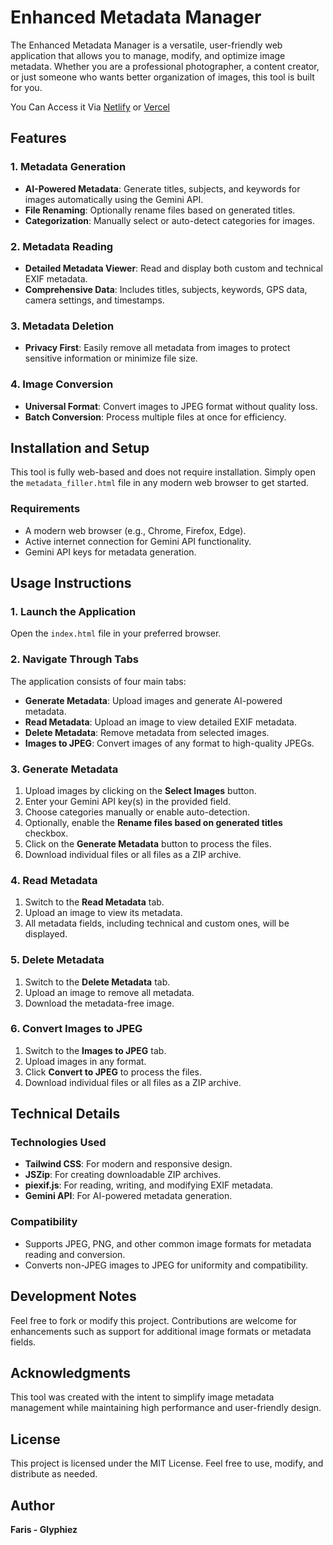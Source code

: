 # Enhanced Metadata Manager

The Enhanced Metadata Manager is a versatile, user-friendly web application that allows you to manage, modify, and optimize image metadata. Whether you are a professional photographer, a content creator, or just someone who wants better organization of images, this tool is built for you.

You Can Access it Via [Netlify](https://exifly.netlify.app) or [Vercel](exifly.vercel.app)

## Features

### 1. Metadata Generation
- **AI-Powered Metadata**: Generate titles, subjects, and keywords for images automatically using the Gemini API.
- **File Renaming**: Optionally rename files based on generated titles.
- **Categorization**: Manually select or auto-detect categories for images.

### 2. Metadata Reading
- **Detailed Metadata Viewer**: Read and display both custom and technical EXIF metadata.
- **Comprehensive Data**: Includes titles, subjects, keywords, GPS data, camera settings, and timestamps.

### 3. Metadata Deletion
- **Privacy First**: Easily remove all metadata from images to protect sensitive information or minimize file size.

### 4. Image Conversion
- **Universal Format**: Convert images to JPEG format without quality loss.
- **Batch Conversion**: Process multiple files at once for efficiency.

## Installation and Setup

This tool is fully web-based and does not require installation. Simply open the `metadata_filler.html` file in any modern web browser to get started.

### Requirements
- A modern web browser (e.g., Chrome, Firefox, Edge).
- Active internet connection for Gemini API functionality.
- Gemini API keys for metadata generation.

## Usage Instructions

### 1. Launch the Application
Open the `index.html` file in your preferred browser.

### 2. Navigate Through Tabs
The application consists of four main tabs:
- **Generate Metadata**: Upload images and generate AI-powered metadata.
- **Read Metadata**: Upload an image to view detailed EXIF metadata.
- **Delete Metadata**: Remove metadata from selected images.
- **Images to JPEG**: Convert images of any format to high-quality JPEGs.

### 3. Generate Metadata
1. Upload images by clicking on the **Select Images** button.
2. Enter your Gemini API key(s) in the provided field.
3. Choose categories manually or enable auto-detection.
4. Optionally, enable the **Rename files based on generated titles** checkbox.
5. Click on the **Generate Metadata** button to process the files.
6. Download individual files or all files as a ZIP archive.

### 4. Read Metadata
1. Switch to the **Read Metadata** tab.
2. Upload an image to view its metadata.
3. All metadata fields, including technical and custom ones, will be displayed.

### 5. Delete Metadata
1. Switch to the **Delete Metadata** tab.
2. Upload an image to remove all metadata.
3. Download the metadata-free image.

### 6. Convert Images to JPEG
1. Switch to the **Images to JPEG** tab.
2. Upload images in any format.
3. Click **Convert to JPEG** to process the files.
4. Download individual files or all files as a ZIP archive.

## Technical Details

### Technologies Used
- **Tailwind CSS**: For modern and responsive design.
- **JSZip**: For creating downloadable ZIP archives.
- **piexif.js**: For reading, writing, and modifying EXIF metadata.
- **Gemini API**: For AI-powered metadata generation.

### Compatibility
- Supports JPEG, PNG, and other common image formats for metadata reading and conversion.
- Converts non-JPEG images to JPEG for uniformity and compatibility.

## Development Notes
Feel free to fork or modify this project. Contributions are welcome for enhancements such as support for additional image formats or metadata fields.

## Acknowledgments
This tool was created with the intent to simplify image metadata management while maintaining high performance and user-friendly design.

## License
This project is licensed under the MIT License. Feel free to use, modify, and distribute as needed.

## Author
**Faris - Glyphiez**
